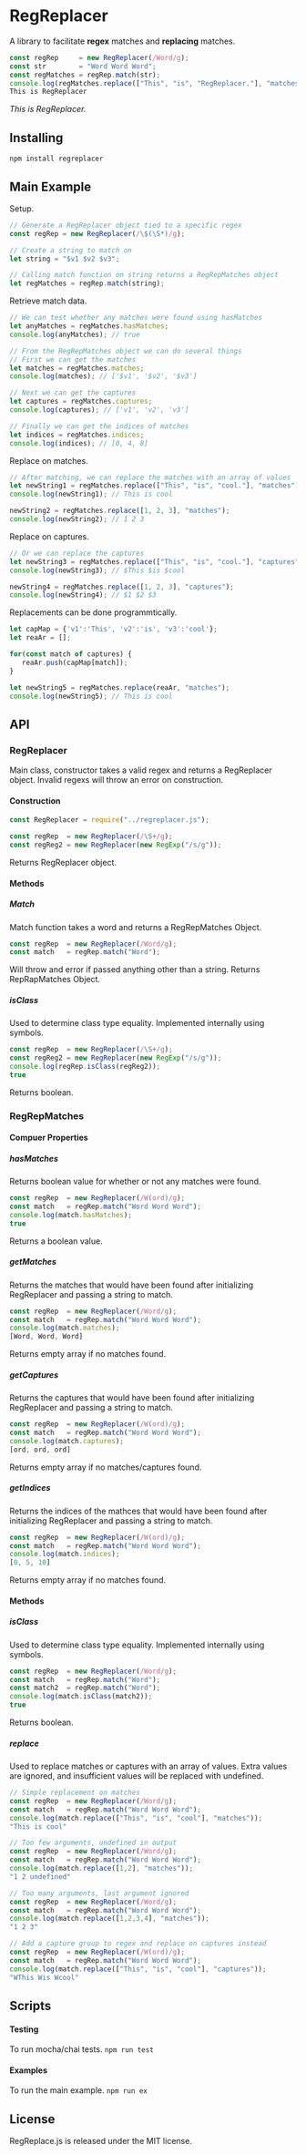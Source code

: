 # RegReplacer
A library to facilitate **regex** matches and **replacing** matches.

```javascript
const regRep     = new RegReplacer(/Word/g);
const str        = "Word Word Word";
const regMatches = regRep.match(str);
console.log(regMatches.replace(["This", "is", "RegReplacer."], "matches"));
This is RegReplacer
```
*This is RegReplacer.*

## Installing
`npm install regreplacer`

## Main Example
Setup.
```javascript
// Generate a RegReplacer object tied to a specific regex
const regRep = new RegReplacer(/\$(\S*)/g);

// Create a string to match on
let string = "$v1 $v2 $v3";

// Calling match function on string returns a RegRepMatches object
let regMatches = regRep.match(string);
```

Retrieve match data.
```javascript
// We can test whether any matches were found using hasMatches
let anyMatches = regMatches.hasMatches;
console.log(anyMatches); // true

// From the RegRepMatches object we can do several things
// First we can get the matches
let matches = regMatches.matches;
console.log(matches); // ['$v1', '$v2', '$v3']

// Next we can get the captures
let captures = regMatches.captures;
console.log(captures); // ['v1', 'v2', 'v3']

// Finally we can get the indices of matches
let indices = regMatches.indices;
console.log(indices); // [0, 4, 8]
```

Replace on matches.
```javascript
// After matching, we can replace the matches with an array of values
let newString1 = regMatches.replace(["This", "is", "cool."], "matches");
console.log(newString1); // This is cool

newString2 = regMatches.replace([1, 2, 3], "matches");
console.log(newString2); // 1 2 3
```

Replace on captures.
```javascript
// Or we can replace the captures
let newString3 = regMatches.replace(["This", "is", "cool."], "captures");
console.log(newString3); // $This $is $cool

newString4 = regMatches.replace([1, 2, 3], "captures");
console.log(newString4); // $1 $2 $3
```

Replacements can be done programmtically.
```javascript
let capMap = {'v1':'This', 'v2':'is', 'v3':'cool'};
let reaAr = [];

for(const match of captures) {
   reaAr.push(capMap[match]);
}

let newString5 = regMatches.replace(reaAr, "matches");
console.log(newString5); // This is cool
```

## API

### RegReplacer
Main class, constructor takes a valid regex and returns a RegReplacer object.
Invalid regexs will throw an error on construction.

#### Construction
```javascript
const RegReplacer = require("../regreplacer.js");

const regRep  = new RegReplacer(/\S+/g);
const regReg2 = new RegReplacer(new RegExp("/s/g"));
```
Returns RegReplacer object.
#### Methods

##### Match
Match function takes a word and returns a RegRepMatches Object.
```javascript
const regRep  = new RegReplacer(/Word/g);
const match   = regRep.match("Word");
```
Will throw and error if passed anything other than a string.
Returns RepRapMatches Object.


##### isClass
Used to determine class type equality. Implemented internally using symbols.
```javascript
const regRep  = new RegReplacer(/\S+/g);
const regReg2 = new RegReplacer(new RegExp("/s/g"));
console.log(regRep.isClass(regReg2));
true
```
Returns boolean.

### RegRepMatches

#### Compuer Properties

##### hasMatches
Returns boolean value for whether or not any matches were found.
```javascript
const regRep  = new RegReplacer(/W(ord)/g);
const match   = regRep.match("Word Word Word");
console.log(match.hasMatches);
true
```
Returns a boolean value.

##### getMatches
Returns the matches that would have been found after initializing RegReplacer and passing a string to match.
```javascript
const regRep  = new RegReplacer(/Word/g);
const match   = regRep.match("Word Word Word");
console.log(match.matches);
[Word, Word, Word]
```
Returns empty array if no matches found.

##### getCaptures
Returns the captures that would have been found after initializing RegReplacer and passing a string to match.
```javascript
const regRep  = new RegReplacer(/W(ord)/g);
const match   = regRep.match("Word Word Word");
console.log(match.captures);
[ord, ord, ord]
```
Returns empty array if no matches/captures found.

##### getIndices
Returns the indices of the mathces that would have been found after initializing RegReplacer and passing a string to match.
```javascript
const regRep  = new RegReplacer(/W(ord)/g);
const match   = regRep.match("Word Word Word");
console.log(match.indices);
[0, 5, 10]
```
Returns empty array if no matches found.

#### Methods

##### isClass
Used to determine class type equality. Implemented internally using symbols.
```javascript
const regRep  = new RegReplacer(/Word/g);
const match   = regRep.match("Word");
const match2  = regRep.match("Word");
console.log(match.isClass(match2));
true
```
Returns boolean.

##### replace
Used to replace matches or captures with an array of values.
Extra values are ignored, and insufficient values will be replaced with undefined.
```javascript
// Simple replacement on matches
const regRep  = new RegReplacer(/Word/g);
const match   = regRep.match("Word Word Word");
console.log(match.replace(["This", "is", "cool"], "matches"));
"This is cool"

// Too few arguments, undefined in output
const regRep  = new RegReplacer(/Word/g);
const match   = regRep.match("Word Word Word");
console.log(match.replace([1,2], "matches"));
"1 2 undefined"

// Too many arguments, last argument ignored
const regRep  = new RegReplacer(/Word/g);
const match   = regRep.match("Word Word Word");
console.log(match.replace([1,2,3,4], "matches"));
"1 2 3"

// Add a capture group to regex and replace on captures instead
const regRep  = new RegReplacer(/W(ord)/g);
const match   = regRep.match("Word Word Word");
console.log(match.replace(["This", "is", "cool"], "captures"));
"WThis Wis Wcool"
```

## Scripts

#### Testing
To run mocha/chai tests.
`npm run test`

#### Examples
To run the main example.
`npm run ex`

## License
RegReplace.js is released under the MIT license.